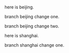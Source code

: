 here is beijing.

branch beijing change one.

branch beijing change two.

here is shanghai.

branch shanghai change one.

